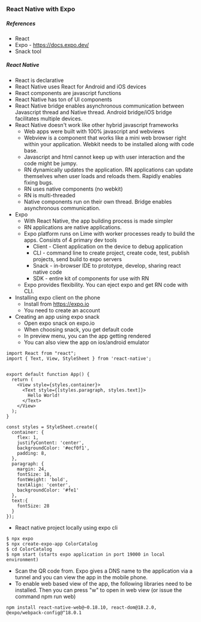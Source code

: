 ### React Native with Expo

##### References
* React
* Expo - https://docs.expo.dev/
* Snack tool


##### React Native
* React is declarative
* React Native uses React for Android and iOS devices
* React components are javascript functions
* React Native has ton of UI components
* React Native bridge enables asynchronous communication between Javascript thread and Native thread. Android bridge/iOS bridge facilitates multiple devices.
* React Native doesn't work like other hybrid javascript frameworks
  * Web apps were built with 100% javascript and webviews
  * Webview is a component that works like a mini web browser right within your application. Webkit needs to be installed along with code base.
  * Javascript and html cannot keep up with user interaction and the code might be jumpy.
  * RN dynamically updates the application. RN applications can update themselves when user loads and reloads them. Rapidly enables fixing bugs.
  * RN uses native components (no webkit)
  * RN is multi-threaded
  * Native components run on their own thread. Bridge enables asynchronous communication.
* Expo
  * With React Native, the app building process is made simpler
  * RN applications are native applications.
  * Expo platform runs on Lime with worker processes ready to build the apps. Consists of 4 primary dev tools
    * Client - Client application on the device to debug application
    * CLI - command line to create project, create code, test, publish projects, send build to expo servers
    * Snack - in-browser IDE to prototype, develop, sharing react native code
    * SDK - entire kit of components for use with RN
  * Expo provides flexibility. You can eject expo and get RN code with CLI.
* Installing expo client on the phone
  * Install from https://expo.io
  * You need to create an account
* Creating an app using expo snack
  * Open expo snack on expo.io
  * When choosing snack, you get default code
  * In preview menu, you can the app getting rendered
  * You can also view the app on ios/android emulator
```
import React from "react";
import { Text, View, StyleSheet } from 'react-native';


export default function App() {
  return (
    <View style={styles.container}>
      <Text style={[styles.paragraph, styles.text]}>
        Hello World!
      </Text>
    </View>
  );
}

const styles = StyleSheet.create({
  container: {
    flex: 1,
    justifyContent: 'center',
    backgroundColor: '#ecf0f1',
    padding: 8,
  },
  paragraph: {
    margin: 24,
    fontSize: 18,
    fontWeight: 'bold',
    textAlign: 'center',
    backgroundColor: '#fe1'
  },
  text:{
    fontSize: 28
  }
});

```
* React native project locally using expo cli
```
$ npx expo 
$ npx create-expo-app ColorCatalog
$ cd ColorCatalog
$ npm start (starts expo application in port 19000 in local environment)

```
* Scan the QR code from. Expo gives a DNS name to the application via a tunnel and you can view the app in the mobile phone.
* To enable web based view of the app, the following libraries need to be installed. Then you can press "w" to open in web view (or issue the command npm run web)
```
npm install react-native-web@~0.18.10, react-dom@18.2.0, @expo/webpack-config@^18.0.1
```